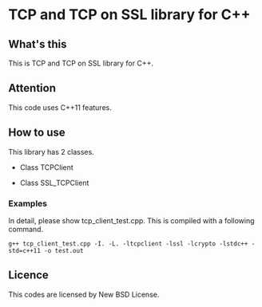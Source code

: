 # TCP and TCP on SSL library for C++

## What's this
This is TCP and TCP on SSL library for C++.

## Attention
This code uses C++11 features.

## How to use
This library has 2 classes.
* Class TCPClient

* Class SSL_TCPClient

### Examples
In detail, please show tcp_client_test.cpp.
This is compiled with a following command.

    g++ tcp_client_test.cpp -I. -L. -ltcpclient -lssl -lcrypto -lstdc++ -std=c++11 -o test.out


## Licence
This codes are licensed by New BSD License.
